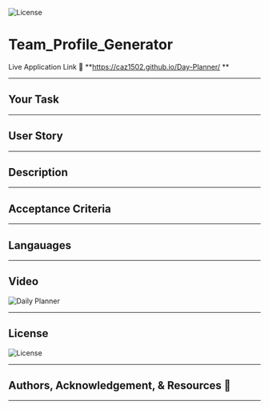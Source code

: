 ![License](https://img.shields.io/static/v1?label=License&message=MIT&color=blue)

# Team_Profile_Generator


Live Application Link 👀 **https://caz1502.github.io/Day-Planner/ **

---

## Your Task

---

## User Story

---

## Description

--- 

## Acceptance Criteria

---

## Langauages

--- 

## Video
![Daily Planner](./assets/images/dailyPlanner.JPG)

---

## License

  ![License](https://opensource.org/licenses/MIT/)

---

## Authors, Acknowledgement, & Resources 🤝

---
